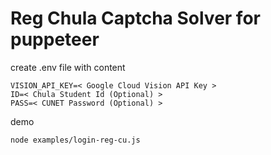 # Reg Chula Captcha Solver for puppeteer

create .env file with content

```
VISION_API_KEY=< Google Cloud Vision API Key >
ID=< Chula Student Id (Optional) >
PASS=< CUNET Password (Optional) >
```

demo

```
node examples/login-reg-cu.js
```
